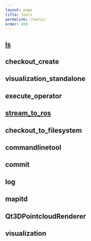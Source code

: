 ```yaml
---
layout: page
title: Tools
permalink: /tools/
order: 450
---
```


## [ls](../tool/ls)
## checkout\_create
## visualization\_standalone
## execute\_operator
## [stream\_to\_ros](../tool/stream_to_ros)
## checkout\_to\_filesystem
## commandlinetool
## commit
## log
## mapitd
## Qt3DPointcloudRenderer
## visualization

